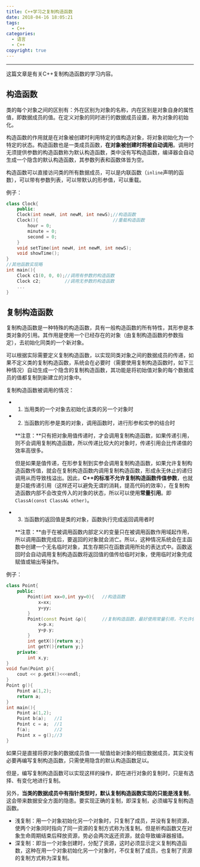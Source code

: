 ```yaml
---
title: C++学习之复制构造函数
date: 2018-04-16 18:05:21
tags:
  - C++
categories: 
  - 语言
  - C++
copyright: true
---
```


-----

这篇文章是有关C++复制构造函数的学习内容。

<!---more-->

## 构造函数

类的每个对象之间的区别有：外在区别为对象的名称，内在区别是对象自身的属性值，即数据成员的值。在定义对象的同时进行的数据成员设置，称为对象的初始化。

构造函数的作用就是在对象被创建时利用特定的值构造对象，将对象初始化为一个特定的状态。构造函数也是一类成员函数，**在对象被创建时将被自动调用**。调用时无须提供参数的构造函数称为默认构造函数，类中没有写构造函数，编译器会自动生成一个隐含的默认构造函数，其参数列表和函数体皆为空。

构造函数可以直接访问类的所有数据成员，可以是内联函数（`inline`声明的函数），可以带有参数列表，可以带默认的形参值，可以重载。

例子：

~~~c++
class Clock{
    public:
    Clock(int newH, int newM, int newS);//构造函数
    Clock(){							//重载构造函数
        hour = 0;
        minute = 0;
        second = 0;
    }
    void setTime(int newH, int newM, int newS);
    void showTime();
}
//其他函数实现略
int main(){
    Clock c1(0, 0, 0);//调用有参数的构造函数
    Clock c2;		  //调用无参数的构造函数
    ...
}
~~~

## 复制构造函数

复制构造函数是一种特殊的构造函数，具有一般构造函数的所有特性，其形参是本类对象的引用。其作用是使用一个已经存在的对象（由复制构造函数的参数指定），去初始化同类的一个新对象。

可以根据实际需要定义复制构造函数，以实现同类对象之间的数据成员的传递，如果不定义类的复制构造函数，系统会在必要时（需要使用复制构造函数时，如下三种情况）自动生成一个隐含的复制构造函数，其功能是将初始值对象的每个数据成员的值都复制到新建立的对象中。

复制构造函数被调用的情况：

- 1. 当用类的一个对象去初始化该类的另一个对象时

- 2. 当函数的形参是类的对象，调用函数时，进行形参和实参的结合时

  **注意：**只有把对象用值传递时，才会调用复制构造函数，如果传递引用，则不会调用复制构造函数，所以传递比较大的对象时，传递引用会比传递值的效率高很多。

  但是如果是值传递，在形参复制到实参会调用复制构造函数，如果允许复制构造函数传值，就会在复制构造函数内调用复制构造函数，形成永无休止的递归调用从而导致栈溢出。因此，**C++的标准不允许复制构造函数传值参数**，也就是只能传递引用（这样还可以避免无谓的消耗，提高代码的效率），在复制构造函数内部不会改变传入的对象的状态，所以可以使用**常量引用**。即`ClassA(const ClassA& other)`。


- 3. 当函数的返回值是类的对象，函数执行完成返回调用者时

  **注意：**由于在被调用函数内部定义的变量只在被调用函数作用域起作用，所以调用函数完成后，要返回的对象就会消亡。所以，这种情况系统会在主函数中创建一个无名临时对象，其生存期只在函数调用所处的表达式中。函数返回时会自动调用复制构造函数将返回值的值传给临时对象，使用临时对象完成赋值或输出等操作。

例子：

~~~c++
class Point{
    public:
        Point(int xx=0,int yy=0){	//构造函数
            x=xx;
            y=yy;
        }
        Point(const Point &p){		//复制构造函数，最好使用常量引用，不允许使用值传递的形式Point(Point p)
            x=p.x;
            y=p.y;
        }
        int getX(){return x;}
        int getY(){return y;}
    private:
   	 	int x,y;    
}
void fun(Point p){
    cout << p.getX()<<<endl;
}
Point g(){
    Point a(1,2);
    return a;
}
int main(){
    Point a(1,2);
    Point b(a);   //1
    Point c = a;  //1
    f(a);		  //2
    Point x = g();//3
}
~~~

如果只是直接将原对象的数据成员值一一赋值给新对象的相应数据成员，其实没有必要再编写复制构造函数，只需使用隐含的默认构造函数足以。

但是，编写复制构造函数可以实现这样的操作，即在进行对象的复制时，只是有选择、有变化地进行复制。

另外，**当类的数据成员中有指针类型时，默认复制构造函数实现的只能是浅复制**，这会带来数据安全方面的隐患。要实现正确的复制，即深复制，必须编写复制构造函数。

- 浅复制：用一个对象初始化另一个对象时，只复制了成员，并没有复制资源，使两个对象同时指向了同一资源的复制方式称为浅复制。但是析构函数又在对象生命周期结束后释放资源，势必会两次返还资源，就会导致编译器报错。
- 深复制：即当一个对象创建时，分配了资源，这时必须显示定义复制构造函数，这种在用一个对象初始化另一个对象时，不仅复制了成员，也复制了资源的复制方式称为深复制。

